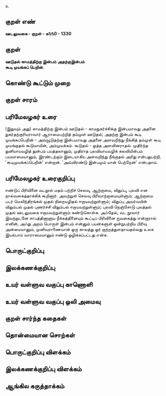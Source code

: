 உ

## குறள் எண் 

**ஊடலுவகை - குறள் - க௩௩0 - 1330**

## குறள் 

**ஊடுதல் காமத்திற்கு இன்பம் அதற்குஇன்பம்  
கூடி முயங்கப் பெறின்.**

## கொண்டு கூட்டும் முறை


## குறள் சாரம் 


## பரிமேலழகர் உரை

(இதுவும் அது) காமத்திற்கு இன்பம் ஊடுதல் - காமநுகர்ச்சிக்கு இன்பமாவது அதனை நுகர்தற்குரியராவார் ஆராமைபற்றித் தம்முள் ஊடுதல்; அதற்கு இன்பம் கூடி முயங்கப்பெறின் - அவ்வூடுதற்கு இன்பமாவது அதனை அளவறிந்து நீங்கித் தம்முள் கூடி முயங்குதல் கூடுமாயின், அம்முயக்கம்.
கூடுதல் - ஒத்த அளவினராதல். முதிர்ந்த துனியாயவழித் துன்பம் பயத்தலானும், முதிராத புலவியாயவழிக் கலவியின்பம் பயவாமையானும், இரண்டற்கும் இடையாகிய அளவறிந்து நீங்குதல் அரிது என்பதுபற்றி, 'கூடிமுயங்கப்பெறின்' என்றான். 'அவ்விரண்டு இன்பமும் யான் பெற்றேன்' என்பதாம்.

## பரிமேலழகர் உரைகுறிப்பு   

ஈண்டுப் பிரிவினை வடநூல் மதம் பற்றிச் செலவு, ஆற்றாமை, விதுப்பு, புலவி என நால்வகைத்தாக்கிக் கூறினார். அவற்றுள் செலவு பிரிவாற்றாமையுள்ளும்; ஆற்றாமை படர் மெலிந்திரங்கல் முதல் நிறையழிதல் ஈறாயவற்றுள்ளும்; விதுப்பு அவர்வயின் விதும்பல் முதல் புணர்ச்சி விதும்பல் ஈறாயவற்றுள்ளும்; புலவி நெஞ்சோடு புலத்தல் முதல் ஊடலுவகை ஈறாயவற்றுள்ளும் கண்டுகொள்க. அஃதேல், வட நூலார் இவற்றுடனே சாபத்தினானாய நீக்கத்தினையும் கூட்டிப் பிரிவினை ஐவகைத்து என்றாரால் எனின், அஃது அறம் பொருள் இன்பம் என்னும் பயன்களுள் ஒன்றுபற்றிய பிரிவு அன்மையானும், முனிவராணையான் ஒரு காலத்து ஓர் குற்றத்துளதாவதல்லது உலக இயல்பாய் வாராமையானும் ஈண்டு ஒழிக்கப்பட்டது என்க.

## பொருட்குறிப்பு 


## இலக்கணக்குறிப்பு  


## உயர் வள்ளுவ வகுப்பு காணொளி


## உயர் வள்ளுவ வகுப்பு ஒலி அமைவு 

 
## குறள் சார்ந்த கதைகள் 


## தொன்மையான சொற்கள்


## பொருட்குறிப்பு விளக்கம்


## இலக்கணக்குறிப்பு விளக்கம்


## ஆங்கில கருத்தாக்கம் 


